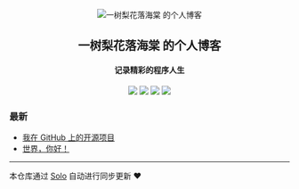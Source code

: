 <p align="center"><img alt="一树梨花落海棠 的个人博客" src="https://cdn.zhangfeibiao.com/wp-content/uploads/2018/10/微信图片_20181023111351.jpg"></p><h2 align="center">
一树梨花落海棠 的个人博客
</h2>

<h4 align="center">记录精彩的程序人生</h4>
<p align="center"><a title="一树梨花落海棠 的个人博客" target="_blank" href="https://github.com/zhangfeibiao/solo-blog"><img src="https://img.shields.io/github/last-commit/zhangfeibiao/solo-blog.svg?style=flat-square&color=FF9900"></a>
<a title="GitHub repo size in bytes" target="_blank" href="https://github.com/zhangfeibiao/solo-blog"><img src="https://img.shields.io/github/repo-size/zhangfeibiao/solo-blog.svg?style=flat-square"></a>
<a title="Solo Version" target="_blank" href="https://github.com/88250/solo/releases"><img src="https://img.shields.io/badge/solo-3.6.7-f1e05a.svg?style=flat-square&color=blueviolet"></a>
<a title="Hits" target="_blank" href="https://github.com/88250/hits"><img src="https://hits.b3log.org/zhangfeibiao/solo-blog.svg"></a></p>

### 最新

* [我在 GitHub 上的开源项目](https://blog.zhangfeibiao.com/my-github-repos)
* [世界，你好！](https://blog.zhangfeibiao.com/hello-solo)



---

本仓库通过 [Solo](https://github.com/88250/solo) 自动进行同步更新 ❤️ 